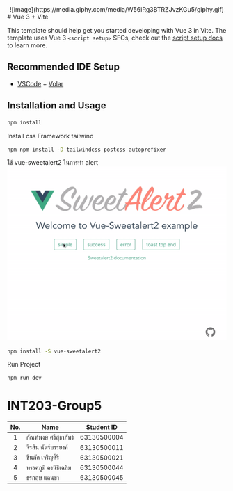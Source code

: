 <center>![image](https://media.giphy.com/media/W56iRg3BTRZJvzKGu5/giphy.gif)</center>
# Vue 3 + Vite

This template should help get you started developing with Vue 3 in Vite. The template uses Vue 3 `<script setup>` SFCs, check out the [script setup docs](https://v3.vuejs.org/api/sfc-script-setup.html#sfc-script-setup) to learn more.

## Recommended IDE Setup

- [VSCode](https://code.visualstudio.com/) + [Volar](https://marketplace.visualstudio.com/items?itemName=johnsoncodehk.volar)

## Installation and Usage

``` bash
npm install
```
Install css Framework tailwind
``` bash
npm npm install -D tailwindcss postcss autoprefixer
```
ใช้ vue-sweetalert2 ในการทำ alert <br>
![image](https://raw.githubusercontent.com/avil13/vue-sweetalert2/master/packages/vue-sweetalert2/assets/vue-sweetalert2.gif)
``` bash
npm install -S vue-sweetalert2 
```
Run Project
``` bash
npm run dev 
```
 

# INT203-Group5

| No. | Name              | Student ID   |
|:---:|-------------------|--------------|
|  1  |  กัณฑ์พงษ์ ศรีสุธาภัทร์   | 63130500004  |
|  2  | จิรสิน ฉัตร์บรรยงค์ | 63130500011  |
|  3  | ชินภัค เจริญศิริ | 63130500021 |
|  4  | ทรรศภูมิ คงนิธิเฉลิม  | 63130500044 |
|  5  |  ธรกฤษ แคนขา  | 63130500045 |
